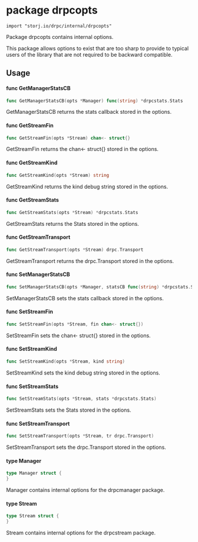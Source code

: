 # package drpcopts

`import "storj.io/drpc/internal/drpcopts"`

Package drpcopts contains internal options.

This package allows options to exist that are too sharp to provide to typical
users of the library that are not required to be backward compatible.

## Usage

#### func  GetManagerStatsCB

```go
func GetManagerStatsCB(opts *Manager) func(string) *drpcstats.Stats
```
GetManagerStatsCB returns the stats callback stored in the options.

#### func  GetStreamFin

```go
func GetStreamFin(opts *Stream) chan<- struct{}
```
GetStreamFin returns the chan<- struct{} stored in the options.

#### func  GetStreamKind

```go
func GetStreamKind(opts *Stream) string
```
GetStreamKind returns the kind debug string stored in the options.

#### func  GetStreamStats

```go
func GetStreamStats(opts *Stream) *drpcstats.Stats
```
GetStreamStats returns the Stats stored in the options.

#### func  GetStreamTransport

```go
func GetStreamTransport(opts *Stream) drpc.Transport
```
GetStreamTransport returns the drpc.Transport stored in the options.

#### func  SetManagerStatsCB

```go
func SetManagerStatsCB(opts *Manager, statsCB func(string) *drpcstats.Stats)
```
SetManagerStatsCB sets the stats callback stored in the options.

#### func  SetStreamFin

```go
func SetStreamFin(opts *Stream, fin chan<- struct{})
```
SetStreamFin sets the chan<- struct{} stored in the options.

#### func  SetStreamKind

```go
func SetStreamKind(opts *Stream, kind string)
```
SetStreamKind sets the kind debug string stored in the options.

#### func  SetStreamStats

```go
func SetStreamStats(opts *Stream, stats *drpcstats.Stats)
```
SetStreamStats sets the Stats stored in the options.

#### func  SetStreamTransport

```go
func SetStreamTransport(opts *Stream, tr drpc.Transport)
```
SetStreamTransport sets the drpc.Transport stored in the options.

#### type Manager

```go
type Manager struct {
}
```

Manager contains internal options for the drpcmanager package.

#### type Stream

```go
type Stream struct {
}
```

Stream contains internal options for the drpcstream package.
